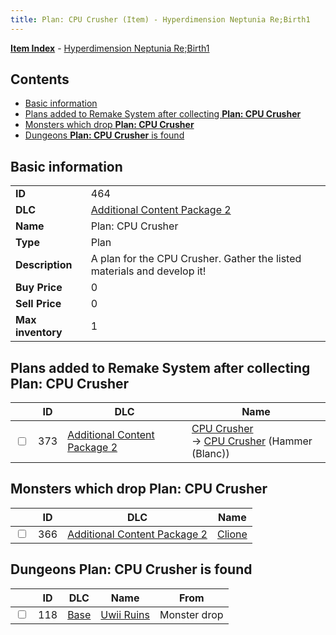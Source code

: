 ```yaml
---
title: Plan: CPU Crusher (Item) - Hyperdimension Neptunia Re;Birth1
---
```


[**Item Index**](/neptunia/rb1/item/index.html) - [Hyperdimension Neptunia Re;Birth1](/neptunia/rb1)

## Contents

- [Basic information](#basic-information)
- [Plans added to Remake System after collecting **Plan: CPU Crusher**](#plans-added-to-remake-system-after-collecting-plan-cpu-crusher)
- [Monsters which drop **Plan: CPU Crusher**](#monsters-which-drop-plan-cpu-crusher)
- [Dungeons **Plan: CPU Crusher** is found](#dungeons-plan-cpu-crusher-is-found)

## Basic information

|   |   |
| -- | -- |
| **ID** | 464 |
| **DLC** | [Additional Content Package 2](/neptunia/rb1/dlc/11-pack2.html) |
| **Name** | Plan: CPU Crusher |
| **Type** | Plan |
| **Description** | A plan for the CPU Crusher. Gather the listed materials and develop it! |
| **Buy Price** | 0 |
| **Sell Price** | 0 |
| **Max inventory** | 1 |


## Plans added to Remake System after collecting **Plan: CPU Crusher**

|    | ID | DLC | Name |
| -- | -- | --- | ---- |
| <input type="checkbox" id="rb1-remake-11-373" class="trackbox" /> | 373 | [Additional Content Package 2](/neptunia/rb1/dlc/11-pack2.html) | [CPU Crusher](/neptunia/rb1/remake/11-373-cpu-crusher.html)<br /> → [CPU Crusher](/neptunia/rb1/item/11-2099-cpu-crusher.html) (Hammer (Blanc)) |


## Monsters which drop **Plan: CPU Crusher**

|    | ID | DLC | Name |
| -- | -- | --- | ---- |
| <input type="checkbox" id="rb1-monster-11-366" class="trackbox" /> | 366 | [Additional Content Package 2](/neptunia/rb1/dlc/11-pack2.html) | [Clione](/neptunia/rb1/monster/11-366-clione.html) |


## Dungeons **Plan: CPU Crusher** is found

|    | ID | DLC | Name | From |
| -- | -- | --- | ---- | ---- |
| <input type="checkbox" id="rb1-dungeon-1-118" class="trackbox" /> | 118 | [Base](/neptunia/rb1/dlc/1-base.html) | [Uwii Ruins](/neptunia/rb1/dungeon/1-118-uwii-ruins.html) | Monster drop |
